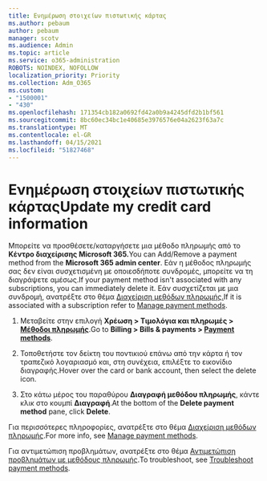 ```yaml
---
title: Ενημέρωση στοιχείων πιστωτικής κάρτας
ms.author: pebaum
author: pebaum
manager: scotv
ms.audience: Admin
ms.topic: article
ms.service: o365-administration
ROBOTS: NOINDEX, NOFOLLOW
localization_priority: Priority
ms.collection: Adm_O365
ms.custom:
- "1500001"
- "430"
ms.openlocfilehash: 171354cb182a0692fd42a0b9a4245dfd2b1bf561
ms.sourcegitcommit: 8bc60ec34bc1e40685e3976576e04a2623f63a7c
ms.translationtype: MT
ms.contentlocale: el-GR
ms.lasthandoff: 04/15/2021
ms.locfileid: "51827468"
---
```

# <a name="update-my-credit-card-information"></a><span data-ttu-id="7f022-102">Ενημέρωση στοιχείων πιστωτικής κάρτας</span><span class="sxs-lookup"><span data-stu-id="7f022-102">Update my credit card information</span></span>

<span data-ttu-id="7f022-103">Μπορείτε να προσθέσετε/καταργήσετε μια μέθοδο πληρωμής από το **Κέντρο διαχείρισης Microsoft 365.**</span><span class="sxs-lookup"><span data-stu-id="7f022-103">You can Add/Remove a payment method from the **Microsoft 365 admin center**.</span></span> <span data-ttu-id="7f022-104">Εάν η μέθοδος πληρωμής σας δεν είναι συσχετισμένη με οποιεσδήποτε συνδρομές, μπορείτε να τη διαγράψετε αμέσως.</span><span class="sxs-lookup"><span data-stu-id="7f022-104">If your payment method isn't associated with any subscriptions, you can immediately delete it.</span></span> <span data-ttu-id="7f022-105">Εάν συσχετίζεται με μια συνδρομή, ανατρέξτε στο θέμα [Διαχείριση μεθόδων πληρωμής.](https://docs.microsoft.com/microsoft-365/commerce/billing-and-payments/manage-payment-methods)</span><span class="sxs-lookup"><span data-stu-id="7f022-105">If it is associated with a subscription refer to [Manage payment methods](https://docs.microsoft.com/microsoft-365/commerce/billing-and-payments/manage-payment-methods).</span></span>

1. <span data-ttu-id="7f022-106">Μεταβείτε στην επιλογή **Χρέωση > Τιμολόγια και πληρωμές > [Μέθοδοι πληρωμής](https://go.microsoft.com/fwlink/p/?linkid=2018806)**.</span><span class="sxs-lookup"><span data-stu-id="7f022-106">Go to **Billing > Bills & payments > [Payment methods](https://go.microsoft.com/fwlink/p/?linkid=2018806)**.</span></span>

2. <span data-ttu-id="7f022-107">Τοποθετήστε τον δείκτη του ποντικιού επάνω από την κάρτα ή τον τραπεζικό λογαριασμό και, στη συνέχεια, επιλέξτε το εικονίδιο διαγραφής.</span><span class="sxs-lookup"><span data-stu-id="7f022-107">Hover over the card or bank account, then select the delete icon.</span></span>

3. <span data-ttu-id="7f022-108">Στο κάτω μέρος του παραθύρου **Διαγραφή μεθόδου πληρωμής**, κάντε κλικ στο κουμπί **Διαγραφή**.</span><span class="sxs-lookup"><span data-stu-id="7f022-108">At the bottom of the **Delete payment method** pane, click **Delete**.</span></span>

<span data-ttu-id="7f022-109">Για περισσότερες πληροφορίες, ανατρέξτε στο θέμα [Διαχείριση μεθόδων πληρωμής](https://docs.microsoft.com/microsoft-365/commerce/billing-and-payments/manage-payment-methods).</span><span class="sxs-lookup"><span data-stu-id="7f022-109">For more info, see [Manage payment methods](https://docs.microsoft.com/microsoft-365/commerce/billing-and-payments/manage-payment-methods).</span></span>

<span data-ttu-id="7f022-110">Για αντιμετώπιση προβλημάτων, ανατρέξτε στο θέμα [Αντιμετώπιση προβλημάτων με μεθόδους πληρωμής](https://docs.microsoft.com/microsoft-365/commerce/billing-and-payments/manage-payment-methods#troubleshoot-payment-methods).</span><span class="sxs-lookup"><span data-stu-id="7f022-110">To troubleshoot, see [Troubleshoot payment methods](https://docs.microsoft.com/microsoft-365/commerce/billing-and-payments/manage-payment-methods#troubleshoot-payment-methods).</span></span>
